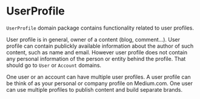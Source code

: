 # UserProfile

`UserProfile` domain package contains functionality related to user profiles.

User profile is in general, owner of a content (blog, comment...). User profile can contain publickly available information about the author of such content, such as name and email. However user profile does not contain any personal information of the person or entity behind the profile. That should go to `User` or `Account` domains.

One user or an account can have multiple user profiles. A user profile can be think of as your personal or company profile on Medium.com. One user can use multiple profiles to publish content and build separate brands.
